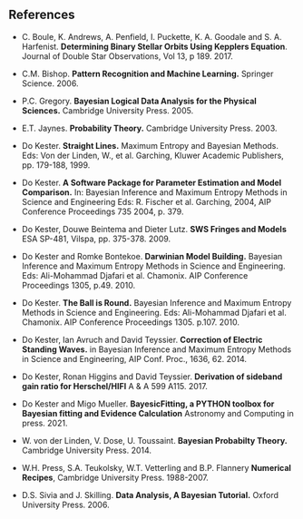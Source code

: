 
## References

<a name="boule"></a>  
+ C. Boule, K. Andrews, A. Penfield, I. Puckette, K. A. Goodale and 
S. A. Harfenist. **Determining Binary Stellar Orbits Using Kepplers Equation**.
Journal of Double Star Observations, Vol 13, p 189. 2017.<br>

<a name="bischop"></a>  
+ C.M. Bishop. **Pattern Recognition and Machine Learning.**
Springer Science. 2006.<br>

<a name="gregory"></a>  
+ P.C. Gregory. **Bayesian Logical Data Analysis for the Physical Sciences.**
Cambridge University Press. 2005.<br>

<a name="jaynes"></a>  
+ E.T. Jaynes. **Probability Theory.**
Cambridge University Press. 2003.<br>

<a name="kester1"></a>  
+ Do Kester. **Straight Lines.**
Maximum Entropy and Bayesian Methods. Eds: Von der Linden, W., et al.
Garching, Kluwer Academic Publishers, pp. 179-188, 1999.<br>

<a name="kester2"></a>  
+ Do Kester. **A Software Package for Parameter Estimation and Model Comparison.**
In: Bayesian Inference and Maximum Entropy Methods in Science and Engineering
Eds: R. Fischer et al.
Garching, 2004, AIP Conference Proceedings 735 2004, p. 379.<br>

<a name="kester3"></a>  
+ Do Kester, Douwe Beintema and Dieter Lutz. 
**SWS Fringes and Models**
ESA SP-481, Vilspa, pp. 375-378. 2009.<br>

<a name="kester4"></a>  
+ Do Kester and Romke Bontekoe.
**Darwinian Model Building.**
Bayesian Inference and Maximum Entropy Methods in Science and Engineering.
Eds: Ali-Mohammad Djafari et al. Chamonix. 
AIP Conference Proceedings 1305, p.49. 2010.<br>

<a name="kester5"></a>  
+ Do Kester.
**The Ball is Round.**
Bayesian Inference and Maximum Entropy Methods in Science and Engineering.
Eds: Ali-Mohammad Djafari et al. Chamonix.
AIP Conference Proceedings 1305. p.107. 2010.<br>

<a name="kester6"></a>  
+ Do Kester, Ian Avruch and David Teyssier. 
**Correction of Electric Standing Waves.** 
in Bayesian Inference and Maximum Entropy Methods in Science and Engineering,
AIP Conf. Proc., 1636, 62. 2014.<br>

<a name="kester7"></a>  
+ Do Kester, Ronan Higgins and David Teyssier.
**Derivation of sideband gain ratio for Herschel/HIFI**
A &amp; A 599 A115. 2017.<br>

<a name="kester8"></a>  
+ Do Kester and Migo Mueller.
**BayesicFitting, a PYTHON toolbox for Bayesian fitting and Evidence Calculation**
Astronomy and Computing in press. 2021.<br>

<a name="linden"></a>  
+ W. von der Linden, V. Dose, U. Toussaint. 
**Bayesian Probabilty Theory.** 
Cambridge University Press. 2014.<br>

<a name="press"></a>
+ W.H. Press, S.A. Teukolsky, W.T. Vetterling and B.P. Flannery
**Numerical Recipes**,
Cambridge University Press. 1988-2007. <br>

<a name="sivia"></a>
+ D.S. Sivia and J. Skilling. 
**Data Analysis, A Bayesian Tutorial.** 
Oxford University Press. 2006.<br>

